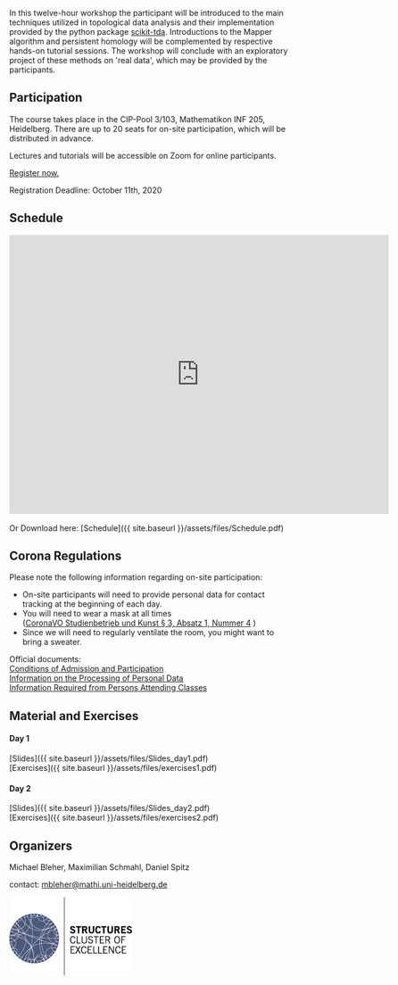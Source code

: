 In this twelve-hour workshop the participant will be introduced to the main techniques utilized in topological data analysis and their implementation provided by the python package [scikit-tda](https://scikit-tda.org/).
Introductions to the Mapper algorithm and persistent homology will be complemented by respective hands-on tutorial sessions.
The workshop will conclude with an exploratory project of these methods on 'real data', which may be provided by the participants.


## Participation
The course takes place in the CIP-Pool 3/103, Mathematikon INF 205, Heidelberg.
There are up to 20 seats for on-site participation, which will be distributed in advance.

Lectures and tutorials will be accessible on Zoom for online participants.

[Register now.](https://forms.gle/43vsBjNM1M4LffvA9)

Registration Deadline: October 11th, 2020

## Schedule
<iframe src="https://micbl.github.io/TDAworkshop/assets/files/Schedule.pdf" width="680" height="500" frameborder="0" marginheight="0" marginwidth="0">
...Loading Schedule...
</iframe>

Or Download here: [Schedule]({{ site.baseurl }}/assets/files/Schedule.pdf)


## Corona Regulations
Please note the following information regarding on-site participation:

* On-site participants will need to provide personal data for contact tracking at the beginning of each day.
* You will need to wear a mask at all times \
([CoronaVO Studienbetrieb und Kunst § 3, Absatz 1, Nummer 4](https://www.baden-wuerttemberg.de/en/service/aktuelle-infos-zu-corona/uebersicht-corona-verordnungen/coronavo-studienbetrieb-und-kunst/) )
* Since we will need to regularly ventilate the room, you might want to bring a sweater.

Official documents:\
[Conditions of Admission and Participation](https://backend-484.uni-heidelberg.de/sites/default/files/documents/2020-08/Zutritts_und_Teilnahmeregelungen_Aushang_A3_EN_2020-08-11.pdf)\
[Information on the Processing of Personal Data](https://backend-484.uni-heidelberg.de/sites/default/files/documents/2020-08/Datenschutzinformationen_Aushang_A3_EN_2020-08-11.pdf)\
[Information Required from Persons Attending Classes](https://backend-484.uni-heidelberg.de/sites/default/files/documents/2020-08/Datenerhebung_Veranstaltungsteilnehmer_A4_EN_2020-08-11_1.pdf)




## Material and Exercises
#### Day 1
[Slides]({{ site.baseurl }}/assets/files/Slides_day1.pdf)\
[Exercises]({{ site.baseurl }}/assets/files/exercises1.pdf)

#### Day 2
[Slides]({{ site.baseurl }}/assets/files/Slides_day2.pdf)\
[Exercises]({{ site.baseurl }}/assets/files/exercises2.pdf)

## Organizers
Michael Bleher, Maximilian Schmahl, Daniel Spitz

contact: mbleher@mathi.uni-heidelberg.de

![logo](assets/images/STRUCTURES_bunt.png)
